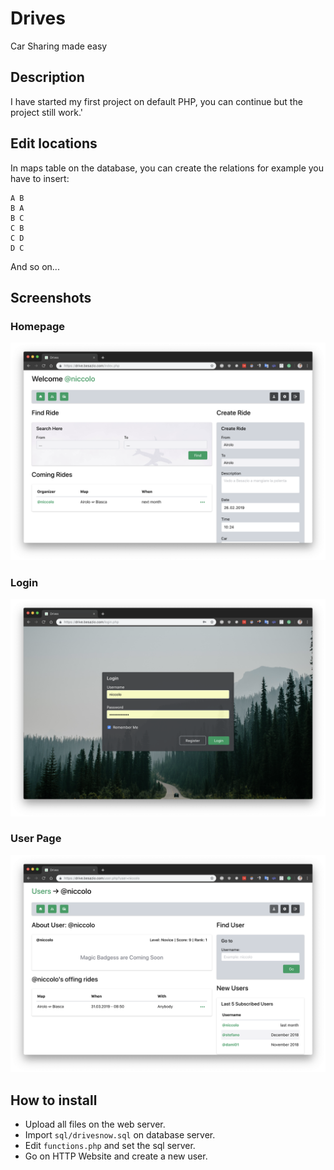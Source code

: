 # Drives
Car Sharing made easy

## Description
I have started my first project on default PHP, you can continue but the project still work.'

## Edit locations
In maps table on the database, you can create the relations for example you have to insert:

~~~~~
A B
B A
B C
C B
C D
D C
~~~~~
And so on...

## Screenshots
### Homepage
![Alt text](https://raw.githubusercontent.com/zuccolon/drives/master/screenshots/home.png "Home")

### Login
![Alt text](https://raw.githubusercontent.com/zuccolon/drives/master/screenshots/login.png "Login")

### User Page
![Alt text](https://raw.githubusercontent.com/zuccolon/drives/master/screenshots/user.png "User Page")


## How to install

- Upload all files on the web server.
- Import `sql/drivesnow.sql` on database server.
- Edit `functions.php` and set the sql server.
- Go on HTTP Website and create a new user.
